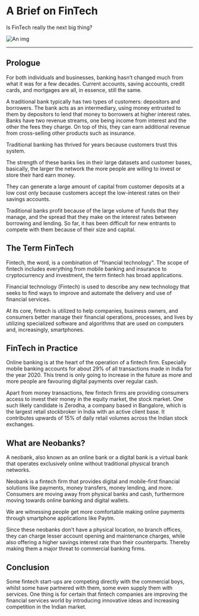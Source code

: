 # A Brief on FinTech

Is FinTech really the next big thing?

![An img](/img/hello.png)

---

## Prologue
For both individuals and businesses, banking hasn’t changed much from what it was for a few decades. Current accounts, saving accounts, credit cards, and mortgages are all, in essence, still the same.

A traditional bank typically has two types of customers: depositors and borrowers. The bank acts as an intermediary, using money entrusted to them by depositors to lend that money to borrowers at higher interest rates. 
Banks have two revenue streams, one being income from interest and the other the fees they charge. On top of this, they can earn additional revenue from cross-selling other products such as insurance.

Traditional banking has thrived for years because customers trust this system.

The strength of these banks lies in their large datasets and customer bases, basically, the larger the network the more people are willing to invest or store their hard earn money.

They can generate a large amount of capital from customer deposits at a low cost only because customers accept the low-interest rates on their savings accounts.

Traditional banks profit because of the large volume of funds that they manage, and the spread that they make on the interest rates between borrowing and lending. So far, it has been difficult for new entrants to compete with them because of their size and capital.

## The Term  FinTech
Fintech, the word, is a combination of "financial technology". The scope of fintech includes everything from mobile banking and insurance to cryptocurrency and investment, the term fintech has broad applications.

Financial technology (Fintech) is used to describe any new technology that seeks to find ways to improve and automate the delivery and use of financial services. 

At its core, fintech is utilized to help companies, business owners, and consumers better manage their financial operations, processes, and lives by utilizing specialized software and algorithms that are used on computers and, increasingly, smartphones.

## FinTech in Practice
Online banking is at the heart of the operation of a fintech firm. Especially mobile banking accounts for about 29% of all transactions made in India for the year 2020. This trend is only going to increase in the future as more and more people are favouring digital payments over regular cash.

Apart from money transactions, few fintech firms are providing consumers access to invest their money in the equity market, the stock market. One such likely candidate is Zerodha, a company based in Bangalore, which is the largest retail stockbroker in India with an active client base. It contributes upwards of 15% of daily retail volumes across the Indian stock exchanges.

## What are Neobanks?
A neobank, also known as an online bank or a digital bank is a virtual bank that operates exclusively online without traditional physical branch networks.

Neobank is a fintech firm that provides digital and mobile-first financial solutions like payments, money transfers, money lending, and more. 
Consumers are moving away from physical banks and cash, furthermore moving towards online banking and digital wallets.

We are witnessing people get more comfortable making online payments through smartphone applications like Paytm.

Since these neobanks don't have a physical location, no branch offices, they can charge lesser account opening and maintenance charges, while also offering a higher savings interest rate than their counterparts. Thereby making them a major threat to commercial banking firms.

## Conclusion
Some fintech start-ups are competing directly with the commercial boys, whilst some have partnered with them, some even supply them with services. One thing is for certain that fintech companies are improving the financial services world by introducing innovative ideas and increasing competition in the Indian market.